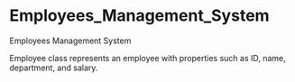 # Employees_Management_System
Employees Management System

Employee class represents an employee with properties such as ID, name, department, and salary.
